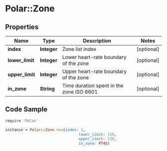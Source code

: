 # Polar::Zone

## Properties

Name | Type | Description | Notes
------------ | ------------- | ------------- | -------------
**index** | **Integer** | Zone list index | [optional] 
**lower_limit** | **Integer** | Lower heart-rate boundary of the zone | [optional] 
**upper_limit** | **Integer** | Upper heart-rate boundary of the zone | [optional] 
**in_zone** | **String** | Time duration spent in the zone ISO 8601 | [optional] 

## Code Sample

```ruby
require 'Polar'

instance = Polar::Zone.new(index: 1,
                                 lower_limit: 110,
                                 upper_limit: 130,
                                 in_zone: PT4S)
```


